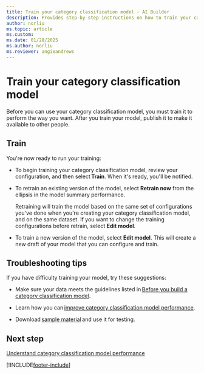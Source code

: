 ```yaml
---
title: Train your category classification model - AI Builder
description: Provides step-by-step instructions on how to train your category classification model.
author: norliu 
ms.topic: article
ms.custom: 
ms.date: 01/28/2025
ms.author: norliu 
ms.reviewer: angieandrews
---
```


# Train your category classification model

Before you can use your category classification model, you must train it to perform the way you want. After you train your model, publish it to make it available to other people.

## Train

You're now ready to run your training:

- To begin training your category classification model, review your configuration, and then select **Train**. When it's ready, you'll be notified.

- To retrain an existing version of the model, select **Retrain now** from the ellipsis in the model summary performance.

   Retraining will train the model based on the same set of configurations you've done when you're creating your category classification model, and on the same dataset. If you want to change the training configurations before retrain, select **Edit model**.

- To train a new version of the model, select **Edit model**. This will create a new draft of your model that you can configure and train.

## Troubleshooting tips

If you have difficulty training your model, try these suggestions:

- Make sure your data meets the guidelines listed in [Before you build a category classification model](before-you-build-text-classification-model.md).

- Learn how you can [improve category classification model performance](improve-text-classification-performance.md).  

- Download [sample material](text-classification-sample-data.md) and use it for testing.

## Next step

[Understand category classification model performance](text-classification-performance.md) 


[!INCLUDE[footer-include](includes/footer-banner.md)]
